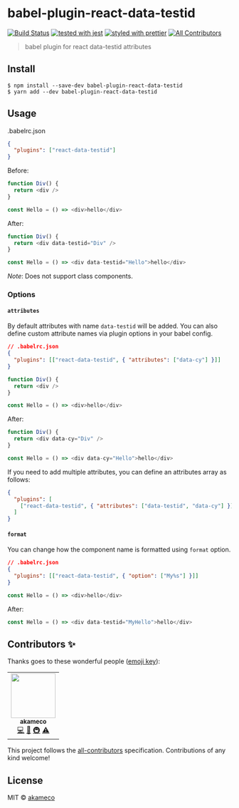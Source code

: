 # babel-plugin-react-data-testid

[![Build Status](https://travis-ci.com/akameco/babel-plugin-react-data-testid.svg?branch=master)](https://travis-ci.com/akameco/babel-plugin-react-data-testid)
[![tested with jest](https://img.shields.io/badge/tested_with-jest-99424f.svg)](https://github.com/facebook/jest)
[![styled with prettier](https://img.shields.io/badge/styled_with-prettier-ff69b4.svg)](https://github.com/prettier/prettier) <!-- ALL-CONTRIBUTORS-BADGE:START - Do not remove or modify this section -->
[![All Contributors](https://img.shields.io/badge/all_contributors-1-orange.svg?style=flat-square)](#contributors-)

<!-- ALL-CONTRIBUTORS-BADGE:END -->

> babel plugin for react data-testid attributes

## Install

```
$ npm install --save-dev babel-plugin-react-data-testid
$ yarn add --dev babel-plugin-react-data-testid
```

## Usage

.babelrc.json

```json
{
  "plugins": ["react-data-testid"]
}
```

Before:

```js
function Div() {
  return <div />
}

const Hello = () => <div>hello</div>
```

After:

```js
function Div() {
  return <div data-testid="Div" />
}

const Hello = () => <div data-testid="Hello">hello</div>
```

_Note_: Does not support class components.

### Options

#### `attributes`

By default attributes with name `data-testid` will be added. You can also define custom attribute names via plugin options in your babel config.

```json
// .babelrc.json
{
  "plugins": [["react-data-testid", { "attributes": ["data-cy"] }]]
}
```

```js
function Div() {
  return <div />
}

const Hello = () => <div>hello</div>
```

After:

```js
function Div() {
  return <div data-cy="Div" />
}

const Hello = () => <div data-cy="Hello">hello</div>
```

If you need to add multiple attributes, you can define an attributes array as follows:

```json
{
  "plugins": [
    ["react-data-testid", { "attributes": ["data-testid", "data-cy"] }]
  ]
}
```

#### `format`

You can change how the component name is formatted using `format` option.

```json
// .babelrc.json
{
  "plugins": [["react-data-testid", { "option": ["My%s"] }]]
}
```

```js
const Hello = () => <div>hello</div>
```

After:

```js
const Hello = () => <div data-testid="MyHello">hello</div>
```

## Contributors ✨

Thanks goes to these wonderful people ([emoji key](https://allcontributors.org/docs/en/emoji-key)):

<!-- ALL-CONTRIBUTORS-LIST:START - Do not remove or modify this section -->
<!-- prettier-ignore-start -->
<!-- markdownlint-disable -->
<table>
  <tr>
    <td align="center"><a href="http://akameco.github.io"><img src="https://avatars2.githubusercontent.com/u/4002137?v=4" width="100px;" alt=""/><br /><sub><b>akameco</b></sub></a><br /><a href="https://github.com/akameco/babel-plugin-react-data-testid/commits?author=akameco" title="Code">💻</a> <a href="https://github.com/akameco/babel-plugin-react-data-testid/commits?author=akameco" title="Documentation">📖</a> <a href="#infra-akameco" title="Infrastructure (Hosting, Build-Tools, etc)">🚇</a> <a href="https://github.com/akameco/babel-plugin-react-data-testid/commits?author=akameco" title="Tests">⚠️</a></td>
  </tr>
</table>

<!-- markdownlint-enable -->
<!-- prettier-ignore-end -->

<!-- ALL-CONTRIBUTORS-LIST:END -->

This project follows the [all-contributors](https://github.com/all-contributors/all-contributors) specification. Contributions of any kind welcome!

## License

MIT © [akameco](http://akameco.github.io)
